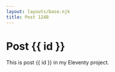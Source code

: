 ```yaml
---
layout: layouts/base.njk
title: Post 1248
---
```


# Post {{ id }}

This is post {{ id }} in my Eleventy project.
